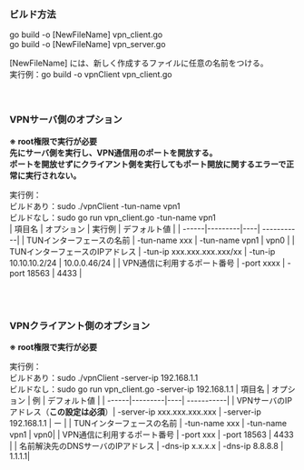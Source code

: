 ### ビルド方法
go build -o [NewFileName] vpn_client.go  
go build -o [NewFileName] vpn_server.go  

[NewFileName] には、新しく作成するファイルに任意の名前をつける。  
実行例：go build -o vpnClient vpn_client.go  
<br></br>

### VPNサーバ側のオプション
**※ root権限で実行が必要  
先にサーバ側を実行し、VPN通信用のポートを開放する。  
ポートを開放せずにクライアント側を実行してもポート開放に関するエラーで正常に実行されない。**  

実行例：  
ビルドあり：sudo ./vpnClient -tun-name vpn1  
ビルドなし：sudo go run vpn_client.go -tun-name vpn1  
| 項目名 | オプション | 実行例 | デフォルト値 |
| ------|---------|----| -----------|
| TUNインターフェースの名前 | -tun-name xxx | -tun-name vpn1 | vpn0 |
| TUNインターフェースのIPアドレス | -tun-ip xxx.xxx.xxx.xxx/xx | -tun-ip 10.10.10.2/24 | 10.0.0.46/24 |
| VPN通信に利用するポート番号 | -port xxxx | -port 18563 | 4433 |

<br><br/>
### VPNクライアント側のオプション
**※ root権限で実行が必要**  

実行例：  
ビルドあり：sudo ./vpnClient -server-ip 192.168.1.1  
ビルドなし：sudo go run vpn_client.go -server-ip 192.168.1.1
| 項目名 | オプション | 例 | デフォルト値 |
| ------|---------|----| -----------|
| VPNサーバのIPアドレス（**この設定は必須**）| -server-ip xxx.xxx.xxx.xxx | -server-ip 192.168.1.1 | ー |
| TUNインターフェースの名前 | -tun-name xxx | -tun-name vpn1 | vpn0|
| VPN通信に利用するポート番号 | -port xxx | -port 18563 | 4433 |
| 名前解決先のDNSサーバのIPアドレス | -dns-ip x.x.x.x | -dns-ip 8.8.8.8 | 1.1.1.1|



